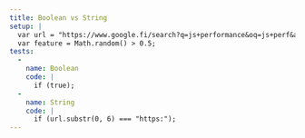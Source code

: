 ```yaml
---
title: Boolean vs String
setup: |
  var url = "https://www.google.fi/search?q=js+performance&oq=js+perf&aqs=chrome.0.0j69i57j0l4.1583j0j7&sourceid=chrome&ie=UTF-8#q=jsperf+alternative";
  var feature = Math.random() > 0.5;
tests:
  -
    name: Boolean
    code: |
      if (true);
  -
    name: String
    code: |
      if (url.substr(0, 6) === "https:");
---
```


